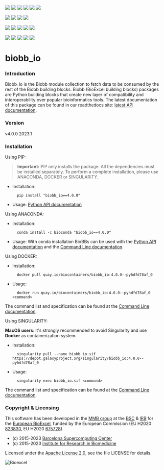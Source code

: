 [![](https://img.shields.io/github/v/tag/bioexcel/biobb_io?label=Version)](https://GitHub.com/bioexcel/biobb_io/tags/)
[![](https://img.shields.io/pypi/v/biobb-io.svg?label=Pypi)](https://pypi.python.org/pypi/biobb-io/)
[![](https://img.shields.io/conda/vn/bioconda/biobb_io?label=Conda)](https://anaconda.org/bioconda/biobb_io)
[![](https://img.shields.io/conda/dn/bioconda/biobb_io?label=Conda%20Downloads)](https://anaconda.org/bioconda/biobb_io)
[![](https://img.shields.io/badge/Docker-Quay.io-blue)](https://quay.io/repository/biocontainers/biobb_io?tab=tags)
[![](https://img.shields.io/badge/Singularity-GalaxyProject-blue)](https://depot.galaxyproject.org/singularity/biobb_io:4.0.0--pyhdfd78af_0)

[![](https://img.shields.io/badge/OS-Unix%20%7C%20MacOS-blue)](https://github.com/bioexcel/biobb_io)
[![](https://img.shields.io/pypi/pyversions/biobb-io.svg?label=Python%20Versions)](https://pypi.org/project/biobb-io/)
[![](https://img.shields.io/badge/License-Apache%202.0-blue.svg)](https://opensource.org/licenses/Apache-2.0)
[![](https://img.shields.io/badge/Open%20Source%3f-Yes!-blue)](https://github.com/bioexcel/biobb_io)

[![](https://readthedocs.org/projects/biobb-io/badge/?version=latest&label=Docs)](https://biobb-io.readthedocs.io/en/latest/?badge=latest)
[![](https://img.shields.io/website?down_message=Offline&label=Biobb%20Website&up_message=Online&url=https%3A%2F%2Fmmb.irbbarcelona.org%2Fbiobb%2F)](https://mmb.irbbarcelona.org/biobb/)
[![](https://img.shields.io/badge/Youtube-tutorial-blue?logo=youtube&logoColor=red)](https://www.youtube.com/watch?v=ou1DOGNs0xM)
[![](https://zenodo.org/badge/DOI/10.1038/s41597-019-0177-4.svg)](https://doi.org/10.1038/s41597-019-0177-4)
[![](https://img.shields.io/endpoint?color=brightgreen&url=https%3A%2F%2Fapi.juleskreuer.eu%2Fcitation-badge.php%3Fshield%26doi%3D10.1038%2Fs41597-019-0177-4)](https://www.nature.com/articles/s41597-019-0177-4#citeas)

[![](https://docs.bioexcel.eu/biobb_io/junit/testsbadge.svg)](https://docs.bioexcel.eu/biobb_io/junit/report.html)
[![](https://docs.bioexcel.eu/biobb_io/coverage/coveragebadge.svg)](https://docs.bioexcel.eu/biobb_io/coverage/)
[![](https://docs.bioexcel.eu/biobb_io/flake8/flake8badge.svg)](https://docs.bioexcel.eu/biobb_io/flake8/)
[![](https://img.shields.io/github/last-commit/bioexcel/biobb_io?label=Last%20Commit)](https://github.com/bioexcel/biobb_io/commits/master)
[![](https://img.shields.io/github/issues/bioexcel/biobb_io.svg?color=brightgreen&label=Issues)](https://GitHub.com/bioexcel/biobb_io/issues/)

# biobb_io

### Introduction
Biobb_io is the Biobb module collection to fetch data to be consumed by the
rest of the Biobb building blocks.
Biobb (BioExcel building blocks) packages are Python building blocks that
create new layer of compatibility and interoperability over popular
bioinformatics tools.
The latest documentation of this package can be found in our readthedocs site:
[latest API documentation](http://biobb_io.readthedocs.io/en/latest/).

### Version
v4.0.0 2023.1

### Installation
Using PIP:

> **Important:** PIP only installs the package. All the dependencies must be installed separately. To perform a complete installation, please use ANACONDA, DOCKER or SINGULARITY.

* Installation:

        pip install "biobb_io==4.0.0"
        
* Usage: [Python API documentation](https://biobb-io.readthedocs.io/en/latest/modules.html)

Using ANACONDA:
* Installation:


        conda install -c bioconda "biobb_io==4.0.0"


* Usage: With conda installation BioBBs can be used with the [Python API documentation](https://biobb-io.readthedocs.io/en/latest/modules.html) and the [Command Line documentation](https://biobb-io.readthedocs.io/en/latest/command_line.html)

Using DOCKER:
* Installation:


        docker pull quay.io/biocontainers/biobb_io:4.0.0--pyhdfd78af_0

* Usage:


        docker run quay.io/biocontainers/biobb_io:4.0.0--pyhdfd78af_0 <command>


The command list and specification can be found at the [Command Line documentation](https://biobb-io.readthedocs.io/en/latest/command_line.html).

Using SINGULARITY:

**MacOS users**: it's strongly recommended to avoid Singularity and use **Docker** as containerization system.

* Installation:


        singularity pull --name biobb_io.sif https://depot.galaxyproject.org/singularity/biobb_io:4.0.0--pyhdfd78af_0


* Usage:


        singularity exec biobb_io.sif <command>



The command list and specification can be found at the [Command Line documentation](https://biobb-io.readthedocs.io/en/latest/command_line.html).

### Copyright & Licensing
This software has been developed in the [MMB group](http://mmb.irbbarcelona.org) at the [BSC](http://www.bsc.es/) & [IRB](https://www.irbbarcelona.org/) for the [European BioExcel](http://bioexcel.eu/), funded by the European Commission (EU H2020 [823830](http://cordis.europa.eu/projects/823830), EU H2020 [675728](http://cordis.europa.eu/projects/675728)).

* (c) 2015-2023 [Barcelona Supercomputing Center](https://www.bsc.es/)
* (c) 2015-2023 [Institute for Research in Biomedicine](https://www.irbbarcelona.org/)

Licensed under the
[Apache License 2.0](https://www.apache.org/licenses/LICENSE-2.0), see the file LICENSE for details.

![](https://bioexcel.eu/wp-content/uploads/2019/04/Bioexcell_logo_1080px_transp.png "Bioexcel")
